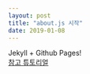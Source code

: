 ```yaml
---
layout: post
title: "about.js 시작"
date: 2019-01-08
---
```


Jekyll + Github Pages!  
[참고 튜토리얼](http://jmcglone.com/guides/github-pages/)
